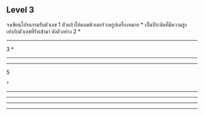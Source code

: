 ## Level 3

จงเขียนโปรแกรมรับตัวเลข 1 ตัวแล้วให้คอมพิวเตอร์วาดรูปเครื่องหมาย * เป็นปิระมิดที่มีความสูงเท่ากับตัวเลขที่รับเข้ามา ดังตัวอย่าง
<span>
2
 *
***
3
  *
 ***
*****
5

    *
   ***
  *****
 *******
*********
</span>